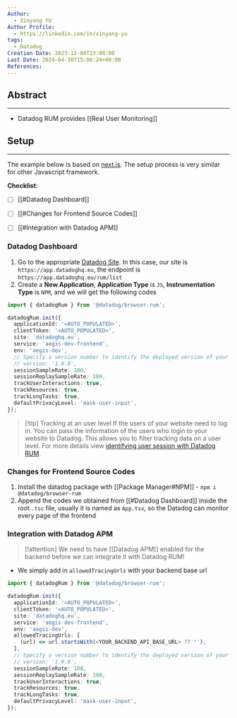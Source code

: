 ```yaml
---
Author:
  - Xinyang YU
Author Profile:
  - https://linkedin.com/in/xinyang-yu
tags:
  - Datadog
Creation Date: 2023-12-04T23:09:00
Last Date: 2024-04-30T15:06:24+08:00
References: 
---
```

## Abstract
---
- Datadog RUM provides [[Real User Monitoring]]


## Setup
---
The example below is based on [next.js](https://nextjs.org/). The setup process is very similar for other Javascript framework.

**Checklist:**
- [ ] [[#Datadog Dashboard]]
- [ ] [[#Changes for Frontend Source Codes]]
- [ ] [[#Integration with Datadog APM]]


### Datadog Dashboard
1. Go to the appropriate [Datadog Site](https://docs.datadoghq.com/getting_started/site/#access-the-datadog-site). In this case, our site is `https://app.datadoghq.eu`, the endpoint is `https://app.datadoghq.eu/rum/list`
2. Create a **New Application**,  **Application Type** is `JS`, **Instrumentation Type** is `NPM`, and we will get the following codes
```typescript
import { datadogRum } from '@datadog/browser-rum';

datadogRum.init({
  applicationId: '<AUTO_POPULATED>',
  clientToken: '<AUTO_POPULATED>',
  site: 'datadoghq.eu',
  service: 'aegis-dev-frontend',
  env: 'aegis-dev',
  // Specify a version number to identify the deployed version of your application in Datadog
  // version: '1.0.0',
  sessionSampleRate: 100,
  sessionReplaySampleRate: 100,
  trackUserInteractions: true,
  trackResources: true,
  trackLongTasks: true,
  defaultPrivacyLevel: 'mask-user-input',
});
```

>[!tip] Tracking at an user level
> If the users of your website need to log in. You can pass the information of the users who login to your website to Datadog. This allows you to filter tracking data on a user level. For more details view [identifying user session with Datadog RUM](https://docs.datadoghq.com/real_user_monitoring/browser/advanced_configuration/?tab=npm#identify-user-session).
### Changes for Frontend Source Codes
1. Install the datadog package with [[Package Manager#NPM]] - `npm i @datadog/browser-rum`
2. Append the codes we obtained from [[#Datadog Dashboard]] inside the root `.tsc` file, usually it is named as `App.tsx`, so the Datadog can monitor every page of the frontend

### Integration with Datadog APM

>[!attention]
>We need to have [[Datadog APM]] enabled for the backend before we can integrate it with Datadog RUM!


- We simply add in `allowedTracingUrls` with your backend base url
```typescript {9-11}
import { datadogRum } from '@datadog/browser-rum';

datadogRum.init({
  applicationId: '<AUTO_POPULATED>',
  clientToken: '<AUTO_POPULATED>',
  site: 'datadoghq.eu',
  service: 'aegis-dev-frontend',
  env: 'aegis-dev',
  allowedTracingUrls: [
    (url) => url.startsWith(<YOUR_BACKEND_API_BASE_URL> ?? ''),
  ],
  // Specify a version number to identify the deployed version of your application in Datadog
  // version: '1.0.0',
  sessionSampleRate: 100,
  sessionReplaySampleRate: 100,
  trackUserInteractions: true,
  trackResources: true,
  trackLongTasks: true,
  defaultPrivacyLevel: 'mask-user-input',
});
```


